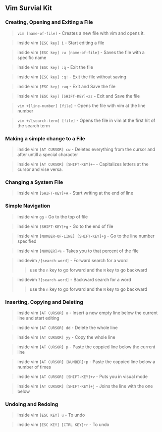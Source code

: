 ## Vim Survial Kit

### Creating, Opening and Exiting a File

> ``vim [name-of-file]`` - Creates a new file with vim and opens it.

> inside vim ``[ESC key] i`` - Start editing a file

> inside vim ``[ESC key] :w [name-of-file]`` - Saves the file with a specific name

> inside vim ``[ESC key] :q`` - Exit the file

> inside vim ``[ESC key] :q!`` - Exit the file without saving

> inside vim ``[ESC key] :wq`` - Exit and Save the file

> inside vim ``[ESC key] [SHIFT-KEY]+zz`` - Exit and Save the file

> ``vim +[line-number] [file]`` - Opens the file with vim at the line number

> ``vim +/[search-term] [file]`` - Opens the file in vim at the first hit of the search term

### Making a simple change to a File

> inside vim ``[AT CURSOR] cw`` - Deletes everything from the cursor and after untill a special character

> inside vim ``[AT CURSOR] [SHIFT-KEY]+~`` - Capitalizes letters at the cursor and vise versa.

### Changing a System File

> inside vim ``[SHIFT-KEY]+A`` - Start writing at the end of line

### Simple Navigation

> inside vim ``gg`` - Go to the top of file

> inside vim ``[SHIFT-KEY]+g`` - Go to the end of file

> inside vim ``[NUMBER-OF-LINE] [SHIFT-KEY]+g`` - Go to the line number specified

> inside vim ``[NUMBER]+%`` - Takes you to that percent of the file

> insidevim ``/[search-word]`` - Forward search for a word
>> use the ``n`` key to go forward and the ``N`` key to go backward

> insidevim ``?[search-word]`` - Backward search for a word
>> use the ``n`` key to go forward and the ``N`` key to go backward

### Inserting, Copying and Deleting

> inside vim ``[AT CURSOR] o`` - Insert a new empty line below the current line and start editing

> inside vim ``[AT CURSOR] dd`` - Delete the whole line

> inside vim ``[AT CURSOR] yy`` - Copy the whole line

> inside vim ``[AT CURSOR] p`` - Paste the coppied line below the current line

> inside vim ``[AT CURSOR] [NUMBER]+p`` - Paste the coppied line below a number of times

> inside vim ``[AT CURSOR] [SHIFT-KEY]+v`` - Puts you in visual mode

> inside vim ``[AT CURSOR] [SHIFT-KEY]+j`` - Joins the line with the one below

### Undoing and Redoing

> inside vim ``[ESC KEY] u`` - To undo

> inside vim ``[ESC KEY] [CTRL KEY]+r`` - To undo
